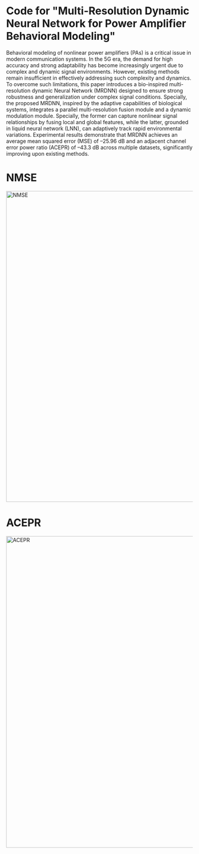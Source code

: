 # Code for "Multi-Resolution Dynamic Neural Network for Power Amplifier Behavioral Modeling"

Behavioral modeling of nonlinear power amplifiers (PAs) is a critical issue in modern communication systems. In the 5G era, the demand for high accuracy and strong adaptability has become increasingly urgent due to complex and dynamic signal environments. However, existing methods remain insufficient in effectively addressing such complexity and dynamics. To overcome such limitations, this paper introduces a bio-inspired multi-resolution dynamic Neural Network (MRDNN) designed to ensure strong robustness and generalization under complex signal conditions. Specially, the proposed MRDNN, inspired by the adaptive capabilities of biological systems, integrates a parallel multi-resolution fusion module and a dynamic modulation module. Specially, the former can capture nonlinear signal relationships by fusing local and global features, while the latter, grounded in liquid neural network (LNN), can adaptively track rapid environmental variations. Experimental results demonstrate that MRDNN achieves an average mean squared error (MSE) of –25.96 dB and an adjacent channel error power ratio (ACEPR) of –43.3 dB across multiple datasets, significantly improving upon existing methods.

# NMSE
<img width="1145" height="837" alt="NMSE" src="https://github.com/user-attachments/assets/17afbe34-356b-4415-96bc-1cc79003f190" />

# ACEPR
<img width="1142" height="839" alt="ACEPR" src="https://github.com/user-attachments/assets/b3977086-d614-4bf0-866b-438d4c315005" />

